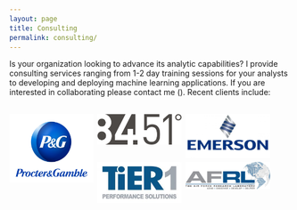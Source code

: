 ```yaml
---
layout: page
title: Consulting
permalink: consulting/
---
```



Is your organization looking to advance its analytic capabilities?  I provide consulting services ranging from 1-2 day training sessions for your analysts to developing and deploying machine learning applications.  If you are interested in collaborating please contact me (<a href="mailto:bradleyboehmke@gmail.com" target="_blank" style="color:#515151;"><i class="fa fa-envelope" style="font-size:1em"></i></a>).  Recent clients include:

<br>

<div style="width: 100%;">

<div style="float: left; width: 30%; height: 100%; margin-right: .5em; margin-bottom: .5em;">
  <img src="/public/images/consulting/maxresdefault.jpg" style="display: block; margin: auto;" />
</div>

<div style="float: left; width: 30%; height: 100%; margin-right: .5em; margin-bottom: .5em;">
  <img src="/public/images/consulting/CEU-F6iWAAAkY5c.png" style="display: block; margin: auto;" />
</div>

<div style="float: left; width: 30%; height: 100%; margin-right: .5em; margin-bottom: .5em;">
  <img src="/public/images/consulting/emerson-electric.jpg" style="display: block; margin: auto;" />
</div>

</div>


<div style="width: 100%;">

<div style="float: left; width: 30%; margin-right: .5em; margin-bottom: .5em;">
  <img src="/public/images/consulting/fcc35a95fbd868fc70bab9aefb7fb66b.jpg" style="display: block; margin: auto;" />
</div>

<div style="float: left; width: 30%; margin-right: .5em; margin-bottom: .5em;">
  <img src="/public/images/consulting/d185fc_98f6a41377db48dfa278c71262a10b76_mv2.jpg" style="display: block; margin: auto;" />
</div>

</div>


